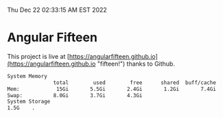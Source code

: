 Thu Dec 22 02:33:15 AM EST 2022

# Angular Fifteen


This project is live at [https://angularfifteen.github.io](https://angularfifteen.github.io "fifteen!") thanks to Github.

```bash
System Memory
               total        used        free      shared  buff/cache   available
Mem:            15Gi       5.5Gi       2.4Gi       1.2Gi       7.4Gi       8.2Gi
Swap:          8.0Gi       3.7Gi       4.3Gi
System Storage
1.5G	.
```
